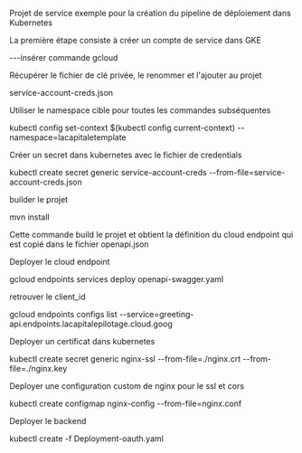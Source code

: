 Projet de service exemple pour la création du pipeline de déploiement dans Kubernetes

La première étape consiste à créer un compte de service dans GKE

  ---insérer commande gcloud

Récupérer le fichier de clé privée, le renommer et l'ajouter au projet

service-account-creds.json

Utiliser le namespace cible pour toutes les commandes subséquentes

kubectl config set-context $(kubectl config current-context) --namespace=lacapitaletemplate

Créer un secret dans kubernetes avec le fichier de credentials

kubectl create secret generic service-account-creds --from-file=service-account-creds.json

builder le projet

mvn install

Cette commande build le projet et obtient la définition du cloud endpoint qui est copié dans le fichier openapi.json

Deployer le cloud endpoint

gcloud endpoints services deploy openapi-swagger.yaml

retrouver le client_id

gcloud endpoints configs list --service=greeting-api.endpoints.lacapitalepilotage.cloud.goog

Deployer un certificat dans kubernetes

kubectl create secret generic nginx-ssl --from-file=./nginx.crt --from-file=./nginx.key

Deployer une configuration custom de nginx pour le ssl et cors

kubectl create configmap nginx-config --from-file=nginx.conf

Deployer le backend

kubectl create -f Deployment-oauth.yaml


